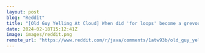 ```yaml
---
layout: post
blog: "Reddit"
title: "[Old Guy Yelling At Cloud] When did 'for loops' become a grevous sin?"
date: 2024-02-18T15:12:41Z
image: images/reddit.png
remote_url: "https://www.reddit.com/r/java/comments/1atw93b/old_guy_yelling_at_cloud_when_did_for_loops/"
---
```


